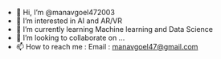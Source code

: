 - 👋 Hi, I’m @manavgoel472003
- 👀 I’m interested in AI and AR/VR
- 🌱 I’m currently learning Machine learning and Data Science
- 💞️ I’m looking to collaborate on ...
- 📫 How to reach me : Email : manavgoel47@gmail.com

<!---
manavgoel472003/manavgoel472003 is a ✨ special ✨ repository because its `README.md` (this file) appears on your GitHub profile.
You can click the Preview link to take a look at your changes.
--->

